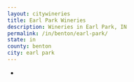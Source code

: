 ```yaml
---
layout: citywineries
title: Earl Park Wineries
description: Wineries in Earl Park, IN
permalink: /in/benton/earl-park/
state: in
county: benton
city: earl park
---
```

-
